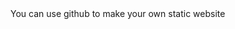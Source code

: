 <!DOCTYPE html>
<html>
<head>
<meta charset="utf-8">
<title>Wing Github Pages</title>
</head>
 
<body>
You can use github to make your own static website
</body>
 
</html>
